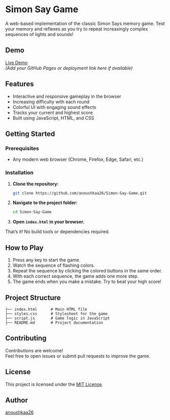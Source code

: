 

# Simon Say Game

A web-based implementation of the classic Simon Says memory game. Test your memory and reflexes as you try to repeat increasingly complex sequences of lights and sounds!

## Demo

[Live Demo](#)  
*(Add your GitHub Pages or deployment link here if available)*

## Features

- Interactive and responsive gameplay in the browser
- Increasing difficulty with each round
- Colorful UI with engaging sound effects
- Tracks your current and highest score
- Built using JavaScript, HTML, and CSS



## Getting Started

### Prerequisites

- Any modern web browser (Chrome, Firefox, Edge, Safari, etc.)

### Installation

1. **Clone the repository:**
   ```bash
   git clone https://github.com/anoushkaa26/Simon-Say-Game.git
   ```
2. **Navigate to the project folder:**
   ```bash
   cd Simon-Say-Game
   ```
3. **Open `index.html` in your browser.**

That’s it! No build tools or dependencies required.

## How to Play

1. Press any key to start the game.
2. Watch the sequence of flashing colors.
3. Repeat the sequence by clicking the colored buttons in the same order.
4. With each correct sequence, the game adds one more step.
5. The game ends when you make a mistake. Try to beat your high score!

## Project Structure

```
├── index.html      # Main HTML file
├── styles.css      # Stylesheet for the game
├── script.js       # Game logic in JavaScript
├── README.md       # Project documentation
```

## Contributing

Contributions are welcome!  
Feel free to open issues or submit pull requests to improve the game.

## License

This project is licensed under the [MIT License](LICENSE).

## Author

[anoushkaa26](https://github.com/anoushkaa26)

